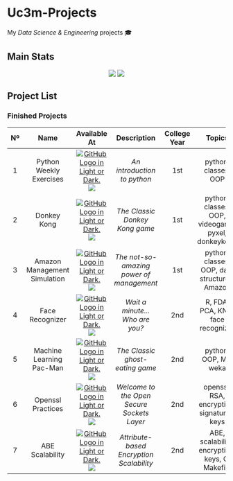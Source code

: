 <!-- *********************************************************************** -->
<!--                                                                         -->
<!--                                +###****.                                -->
<!--                                =***@@@+                                 -->
<!--            *%*   -%%:  -*%%%#     :@@@=:   #%##%%#=-*%%%*:              -->
<!--            %@%   =@@: #@@*=+*.    -==*@@+  @@@*=+@@@%+=#@@=             -->
<!--            %@%   -@@:-@@-     .==.    *@@. %@#   =@@:   %@#             -->
<!--            +@@+-=%@@..%@@+--+..%@@+--*@@*  @@#   +@@:   @@#             -->
<!--             -*%@@#+.   =#%@@%.  -*%@@%*-   %@*   =@@:   %@*             -->
<!--                                                                         -->
<!-- README.md                                                               -->
<!--                                                                         -->
<!-- By: aperez-b <100429952@alumnos.uc3m.es>                                -->
<!--                                                                         -->
<!-- Created: 2022/03/07 11:26:01 by aperez-b                                -->
<!-- Updated: 2022/12/06 10:49:36 by aperez-b                                -->
<!--                                                                         -->
<!-- *********************************************************************** -->

# Uc3m-Projects

My *Data Science & Engineering* projects 🎓

## Main Stats

<div align="center">
  <img src="https://badgen.net/badge/uc3m/aperez-b/orange?cache=86400&icon=https://user-images.githubusercontent.com/40824677/157038943-bc501697-1d4c-4f9c-a32f-d31c8175d0e8.svg">
  <img src=https://img.shields.io/github/last-commit/madebypixel02/Uc3m-Projects />
</div>


## Project List

### Finished Projects

| Nº  | Name | Available At | Description | College Year | Topics | Subject | Finished | Activity |
| :-: | :--: | :----------: | :---------: | :----------: | :----: | :-----: | :------: | :------: |
| 1 | Python Weekly Exercises | <a href="https://github.com/madebypixel02/Python-Weekly-Exercises-2019"><picture><source media="(prefers-color-scheme: dark)" srcset="https://user-images.githubusercontent.com/40824677/205689829-11cbb3fd-d452-4846-a799-0be90146192e.png"><source media="(prefers-color-scheme: light)" srcset="https://user-images.githubusercontent.com/40824677/205689834-f6b698a0-844d-46c2-8cca-2051cd3a9ef0.png"><img alt="GitHub Logo in Light or Dark." src="https://user-images.githubusercontent.com/40824677/205689829-11cbb3fd-d452-4846-a799-0be90146192e.png"></picture></a><br/><a href="https://gitlab.com/madebypixel02/Python-Weekly-Exercises-2019"><img src="https://user-images.githubusercontent.com/40824677/205691219-5698063c-44bf-453a-b4df-365654641979.png"/></a> | *An introduction to python* | 1st | python, classes, OOP | Programming I | December 2019 | ![GitHub Last Commit](https://img.shields.io/github/last-commit/madebypixel02/Python-Weekly-Exercises-2019) |
| 2 | Donkey Kong | <a href="https://github.com/madebypixel02/Basic-OOP-Donkey-Kong-in-Python"><picture><source media="(prefers-color-scheme: dark)" srcset="https://user-images.githubusercontent.com/40824677/205689829-11cbb3fd-d452-4846-a799-0be90146192e.png"><source media="(prefers-color-scheme: light)" srcset="https://user-images.githubusercontent.com/40824677/205689834-f6b698a0-844d-46c2-8cca-2051cd3a9ef0.png"><img alt="GitHub Logo in Light or Dark." src="https://user-images.githubusercontent.com/40824677/205689829-11cbb3fd-d452-4846-a799-0be90146192e.png"></picture></a><br/><a href="https://gitlab.com/madebypixel02/Basic-OOP-Donkey-Kong-in-Python"><img src="https://user-images.githubusercontent.com/40824677/205691219-5698063c-44bf-453a-b4df-365654641979.png"/></a> | *The Classic Donkey Kong game* | 1st | python, classes, OOP, videogame, pyxel, donkeykong | Programming I | December 2019 | ![GitHub Last Commit](https://img.shields.io/github/last-commit/madebypixel02/Basic-OOP-Donkey-Kong-in-Python) |
| 3 | Amazon Management Simulation | <a href="https://github.com/madebypixel02/Amazon-Management-Simulation-in-Python"><picture><source media="(prefers-color-scheme: dark)" srcset="https://user-images.githubusercontent.com/40824677/205689829-11cbb3fd-d452-4846-a799-0be90146192e.png"><source media="(prefers-color-scheme: light)" srcset="https://user-images.githubusercontent.com/40824677/205689834-f6b698a0-844d-46c2-8cca-2051cd3a9ef0.png"><img alt="GitHub Logo in Light or Dark." src="https://user-images.githubusercontent.com/40824677/205689829-11cbb3fd-d452-4846-a799-0be90146192e.png"></picture></a><br/><a href="https://gitlab.com/madebypixel02/Amazon-Management-Simulation-in-Python"><img src="https://user-images.githubusercontent.com/40824677/205691219-5698063c-44bf-453a-b4df-365654641979.png"/></a> | *The not-so-amazing power of management* | 1st | python, classes, OOP, data structures, Amazon | Data Structures & Algorithms | May 2020 | ![GitHub Last Commit](https://img.shields.io/github/last-commit/madebypixel02/Amazon-Management-Simulation-in-Python) |
| 4 | Face Recognizer | <a href="https://github.com/madebypixel02/face-recognizer_with_fda_pca_knn"><picture><source media="(prefers-color-scheme: dark)" srcset="https://user-images.githubusercontent.com/40824677/205689829-11cbb3fd-d452-4846-a799-0be90146192e.png"><source media="(prefers-color-scheme: light)" srcset="https://user-images.githubusercontent.com/40824677/205689834-f6b698a0-844d-46c2-8cca-2051cd3a9ef0.png"><img alt="GitHub Logo in Light or Dark." src="https://user-images.githubusercontent.com/40824677/205689829-11cbb3fd-d452-4846-a799-0be90146192e.png"></picture></a><br/><a href="https://gitlab.com/madebypixel02/face-recognizer_with_fda_pca_knn"><img src="https://user-images.githubusercontent.com/40824677/205691219-5698063c-44bf-453a-b4df-365654641979.png"/></a> | *Wait a minute... Who are you?* | 2nd | R, FDA, PCA, KNN, face recognizer | Statistical Learning | Dec 2020 | ![GitHub Last Commit](https://img.shields.io/github/last-commit/madebypixel02/face-recognizer_with_fda_pca_knn) |
| 5 | Machine Learning Pac-Man | <a href="https://github.com/madebypixel02/Machine-Learning-Pacman"><picture><source media="(prefers-color-scheme: dark)" srcset="https://user-images.githubusercontent.com/40824677/205689829-11cbb3fd-d452-4846-a799-0be90146192e.png"><source media="(prefers-color-scheme: light)" srcset="https://user-images.githubusercontent.com/40824677/205689834-f6b698a0-844d-46c2-8cca-2051cd3a9ef0.png"><img alt="GitHub Logo in Light or Dark." src="https://user-images.githubusercontent.com/40824677/205689829-11cbb3fd-d452-4846-a799-0be90146192e.png"></picture></a><br/><a href="https://gitlab.com/madebypixel02/Machine-Learning-Pacman"><img src="https://user-images.githubusercontent.com/40824677/205691219-5698063c-44bf-453a-b4df-365654641979.png"/></a> | *The Classic ghost-eating game* | 2nd | python, OOP, ML, weka | Machine Learning I | May 2021 | ![GitHub Last Commit](https://img.shields.io/github/last-commit/madebypixel02/Machine-Learning-Pacman) |
| 6 | Openssl Practices | <a href="https://github.com/madebypixel02/Openssl-Practices-2022"><picture><source media="(prefers-color-scheme: dark)" srcset="https://user-images.githubusercontent.com/40824677/205689829-11cbb3fd-d452-4846-a799-0be90146192e.png"><source media="(prefers-color-scheme: light)" srcset="https://user-images.githubusercontent.com/40824677/205689834-f6b698a0-844d-46c2-8cca-2051cd3a9ef0.png"><img alt="GitHub Logo in Light or Dark." src="https://user-images.githubusercontent.com/40824677/205689829-11cbb3fd-d452-4846-a799-0be90146192e.png"></picture></a><br/><a href="https://gitlab.com/madebypixel02/Openssl-Practices-2022"><img src="https://user-images.githubusercontent.com/40824677/205691219-5698063c-44bf-453a-b4df-365654641979.png"/></a> | *Welcome to the Open Secure Sockets Layer* | 2nd | openssl, RSA, encryption, signatures, keys | Data Protection & Cybersecurity | March 2022 | ![GitHub Last Commit](https://img.shields.io/github/last-commit/madebypixel02/Openssl-Practices-2022) |
| 7 | ABE Scalability | <a href="https://github.com/madebypixel02/ABE-Scalability"><picture><source media="(prefers-color-scheme: dark)" srcset="https://user-images.githubusercontent.com/40824677/205689829-11cbb3fd-d452-4846-a799-0be90146192e.png"><source media="(prefers-color-scheme: light)" srcset="https://user-images.githubusercontent.com/40824677/205689834-f6b698a0-844d-46c2-8cca-2051cd3a9ef0.png"><img alt="GitHub Logo in Light or Dark." src="https://user-images.githubusercontent.com/40824677/205689829-11cbb3fd-d452-4846-a799-0be90146192e.png"></picture></a><br/><a href="https://gitlab.com/madebypixel02/ABE-Scalability"><img src="https://user-images.githubusercontent.com/40824677/205691219-5698063c-44bf-453a-b4df-365654641979.png"/></a> | *Attribute-based Encryption Scalability* | 2nd | ABE, scalability, encryption, keys, C, Makefile | Data Protection & Cybersecurity | April 2022 | ![GitHub Last Commit](https://img.shields.io/github/last-commit/madebypixel02/ABE-Scalability) |

<!--
<div align="center">
  <a href="https://www.uc3m.es/Home">
    <img src="https://user-images.githubusercontent.com/40824677/157038943-bc501697-1d4c-4f9c-a32f-d31c8175d0e8.svg">
  </a>
</div>
-->
